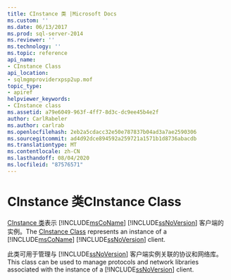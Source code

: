 ```yaml
---
title: CInstance 类 |Microsoft Docs
ms.custom: ''
ms.date: 06/13/2017
ms.prod: sql-server-2014
ms.reviewer: ''
ms.technology: ''
ms.topic: reference
api_name:
- CInstance Class
api_location:
- sqlmgmproviderxpsp2up.mof
topic_type:
- apiref
helpviewer_keywords:
- CInstance class
ms.assetid: a79e6049-963f-4ff7-8d3c-dc9ee45b4e2f
author: CarlRabeler
ms.author: carlrab
ms.openlocfilehash: 2eb2a5cdacc32e50e787837b04ad3a7ae2590306
ms.sourcegitcommit: ad4d92dce894592a259721a1571b1d8736abacdb
ms.translationtype: MT
ms.contentlocale: zh-CN
ms.lasthandoff: 08/04/2020
ms.locfileid: "87576571"
---
```

# <a name="cinstance-class"></a><span data-ttu-id="5b499-102">CInstance 类</span><span class="sxs-lookup"><span data-stu-id="5b499-102">CInstance Class</span></span>
  <span data-ttu-id="5b499-103">[CInstance 类](cinstance-class.md)表示 [!INCLUDE[msCoName](../../includes/msconame-md.md)] [!INCLUDE[ssNoVersion](../../includes/ssnoversion-md.md)] 客户端的实例。</span><span class="sxs-lookup"><span data-stu-id="5b499-103">The [CInstance Class](cinstance-class.md) represents an instance of a [!INCLUDE[msCoName](../../includes/msconame-md.md)] [!INCLUDE[ssNoVersion](../../includes/ssnoversion-md.md)] client.</span></span>  
  
 <span data-ttu-id="5b499-104">此类可用于管理与 [!INCLUDE[ssNoVersion](../../includes/ssnoversion-md.md)] 客户端实例关联的协议和网络库。</span><span class="sxs-lookup"><span data-stu-id="5b499-104">This class can be used to manage protocols and network libraries associated with the instance of a [!INCLUDE[ssNoVersion](../../includes/ssnoversion-md.md)] client.</span></span>  
  
  
